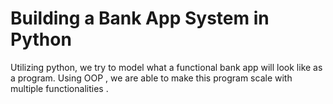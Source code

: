 # Building a Bank App System in Python
 Utilizing python, we try to model what a functional bank app will look like as a program. Using OOP , we are able to make this program scale with multiple functionalities .
